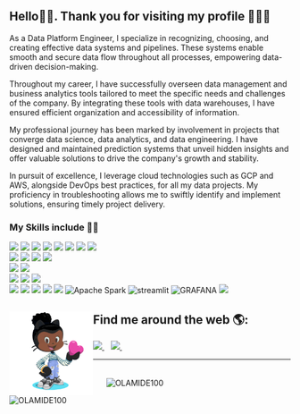 ## Hello👋🏾. Thank you for visiting my profile 👩🏾‍💻


As a Data Platform Engineer, I specialize in recognizing, choosing, and creating effective data systems and pipelines. These systems enable smooth and secure data flow throughout all processes, empowering data-driven decision-making.

Throughout my career, I have successfully overseen data management and business analytics tools tailored to meet the specific needs and challenges of the company. By integrating these tools with data warehouses, I have ensured efficient organization and accessibility of information.

My professional journey has been marked by involvement in projects that converge data science, data analytics, and data engineering. I have designed and maintained prediction systems that unveil hidden insights and offer valuable solutions to drive the company's growth and stability.

In pursuit of excellence, I leverage cloud technologies such as GCP and AWS, alongside DevOps best practices, for all my data projects. My proficiency in troubleshooting allows me to swiftly identify and implement solutions, ensuring timely project delivery.

<h3>My Skills include 👨‍💻</h3>
<div>
    <img src="https://img.shields.io/badge/python-%2314354C.svg?style=for-the-badge&logo=python&logoColor=white">
    <img src="https://img.shields.io/badge/MySQL-00000F?style=for-the-badge&logo=mysql&logoColor=white">
    <img src="https://img.shields.io/badge/postgres-%23316192.svg?style=for-the-badge&logo=postgresql&logoColor=white">
    <img src="https://img.shields.io/badge/scikit--learn-%23F7931E.svg?style=for-the-badge&logo=scikit-learn&logoColor=white">
    <img src="https://img.shields.io/badge/pandas-%23150458.svg?style=for-the-badge&logo=pandas&logoColor=white">
    <img src="https://img.shields.io/badge/numpy-%23013243.svg?style=for-the-badge&logo=numpy&logoColor=white">
    <img src="https://img.shields.io/badge/TensorFlow-%23FF6F00.svg?style=for-the-badge&logo=TensorFlow&logoColor=white">
    <img src="https://img.shields.io/badge/PyTorch-%23EE4C2C.svg?style=for-the-badge&logo=PyTorch&logoColor=white"><br>
    <img src="https://img.shields.io/badge/Heroku-430098?style=for-the-badge&logo=heroku&logoColor=white">
    <img src="https://img.shields.io/badge/docker-%230db7ed.svg?style=for-the-badge&logo=docker&logoColor=white">
    <img src="https://img.shields.io/badge/git-%23F05033.svg?style=for-the-badge&logo=git&logoColor=white">
    <img src="https://img.shields.io/badge/github-%23121011.svg?style=for-the-badge&logo=github&logoColor=white"><br>
    <img src="https://img.shields.io/badge/Django-092E20?style=for-the-badge&logo=django&logoColor=white">
    <img src="https://img.shields.io/badge/Flask-000000?style=for-the-badge&logo=flask&logoColor=white"><br>
    <img src="https://img.shields.io/badge/Microsoft_Word-2B579A?style=for-the-badge&logo=microsoft-word&logoColor=white">
    <img src="https://img.shields.io/badge/Microsoft_Excel-217346?style=for-the-badge&logo=microsoft-excel&logoColor=white">
    <img src="https://img.shields.io/badge/Microsoft_PowerPoint-B7472A?style=for-the-badge&logo=microsoft-powerpoint&logoColor=white"><br>
    <img src="https://img.shields.io/badge/Amazon_AWS-232F3E?style=for-the-badge&logo=amazon-aws&logoColor=white">
    <img src="https://img.shields.io/badge/Google_Cloud-4285F4?style=for-the-badge&logo=google-cloud&logoColor=white">
    <img src="https://img.shields.io/badge/Linux_Bash_Scripting-FCC624?style=for-the-badge&logo=linux&logoColor=black">
    <img src="https://img.shields.io/badge/Apache%20Airflow-017CEE?style=for-the-badge&logo=Apache%20Airflow&logoColor=white">
    <img src="https://img.shields.io/badge/terraform-%235835CC.svg?style=for-the-badge&logo=terraform&logoColor=white">
    <img alt='Apache Spark' src='https://img.shields.io/badge/Apache_Spark-100000?style=for-the-badge&logo=Apache Spark&logoColor=D70909&labelColor=EAE7E7&color=8E8EDA'/>
    <img alt='streamlit' src='https://img.shields.io/badge/STREAMLIT-100000?style=for-the-badge&logo=streamlit&logoColor=DD0000&labelColor=F7F7F7&color=9FABE0'/>
    <img alt='GRAFANA' src='https://img.shields.io/badge/GRAFANA-100000?style=for-the-badge&logo=GRAFANA&logoColor=DD0000&labelColor=F7F7F7&color=9FABE0'/>
    <img src="https://img.shields.io/badge/Kubernetes-326CE5?logo=kubernetes&logoColor=fff">
    

</div>

## Find me around the web 🌎: <a href=""><img align="left" width="150" height="150" src="https://github.com/fortune-uwha/fortune-uwha/blob/main/Gif/Fortune-octocat-rotating.gif?raw=true"></a> 
<div>
    <a href="https://www.linkedin.com/in/olamide-adesoba-787193169/">
        <img src="https://user-images.githubusercontent.com/40443167/162639626-3d3ae8bd-e02e-4854-aeb0-b0ffa457184a.png" width="30px">
    </a>&nbsp;&nbsp;
    <a href="mailto: adesoba5@gmail.com">
        <img src="https://user-images.githubusercontent.com/40443167/162639747-6f6067e8-0fc0-480d-b820-58594dd93390.png" width="30px">
    </a>&nbsp;&nbsp;
</div>

<hr>
<br>

<div >
    <img align="left" src="https://github-readme-stats.vercel.app/api?username=OLAMIDE100&count_private=true&show_icons=true&theme=radical"  width="400px" alt="OLAMIDE100">
    &nbsp;&nbsp;
    &nbsp;&nbsp;
    <img align="center" src="https://github-readme-stats.vercel.app/api/top-langs/?username=OLAMIDE100&layout=compact&theme=radical"  width="350px" alt="OLAMIDE100">
</div>


